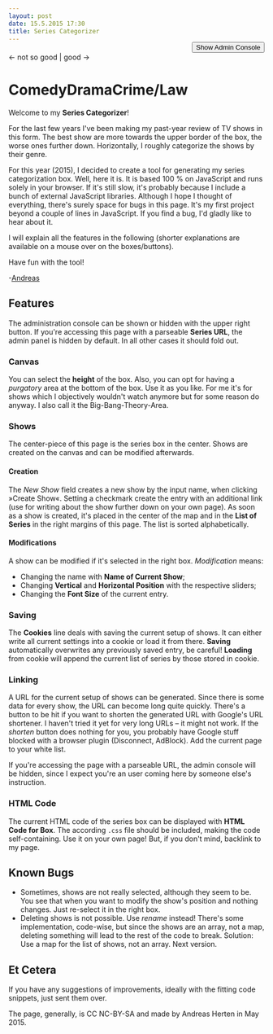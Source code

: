 ```yaml
---
layout: post
date: 15.5.2015 17:30
title: Series Categorizer
---
```

<style type="text/css">
	#modifyconsole, #seriesList {
		display: none;
	}
	#toggleAdminConsole {
		text-align: right;
		margin-top: -1.1em;
	}
	.formdescription {
		font-size: 0.8em;
	}
	#showPositioner .ui-widget-content {
		border: 1px solid #ddd;
	}
	#showPositioner .ui-slider {
		position: relative;
	}
	#showPositioner .ui-slider-horizontal {
		height: 2px;
	}
	#showPositioner .ui-corner-all {
		border-radius: 2px;
	}
	#showPositioner .ui-slider .ui-slider-handle {
		position: absolute;
		z-index: 2;
		width: 15px;
		height: 15px;
	}
	#showPositioner .ui-slider-horizontal .ui-slider-handle {
		top: -9px;
		margin-left: -.6em;
	}
	#showPositioner .ui-state-default, .ui-widget-content .ui-state-default {
		border: 1px solid #ccc;
		background: #f6f6f6;
	}
	#showPositioner .ui-slider-handle.ui-state-default {
		border-radius: 15px;
		top: -8px;
	}
	#showPositioner .ui-slider-handle.ui-state-default.ui-corner-all:focus {
		outline: none;
		box-shadow: 0 0 5px 2px rgb(112, 165, 249);
	}
	#showPositioner .ui-state-hover, .ui-widget-content .ui-state-hover {
		background: #d0e8f7;
		border-color: #9fcae5;
	}
	#horizontalSlider .ui-slider-handle:hover {
		cursor: ew-resize;
	}
	#verticalSlider .ui-slider-handle:hover {
		cursor: ns-resize;
	}
	.init {
		opacity: 0.3;
	}
	#showinput {
		margin-bottom: 15px;
	}	
	#urlInteraction pre {
		overflow: auto;
		font-size: 0.8em;
	}
/*
	#boxModifier input {
		text-align: center;
	}
*/
	#boxModifier .rightInput {
		margin-right: 20px;
	}
	#seriesList {
		position: relative;
		float: left;
		left: 840px;
		top: -100px;
		padding: 10px;
		background-color: rgba(255, 255, 255, 0.4);
		max-width: 160px
	}
	#seriesList h1 {
		font-size: 12px;
		margin-top: 0;
	}
	#seriesList #listSelect {
		float: left;
		margin-right: 5px;
	}
	#seriesList .up-botton, #seriesList .down-button {
		display: block;
	}
</style>
<link rel="stylesheet" href="/css/seriestriptychon.css" type="text/css" media="screen" />

<script src="https://code.jquery.com/jquery-2.1.3.js"></script>
<script src="https://code.jquery.com/ui/1.11.4/jquery-ui.js"></script>
<script src="/assets/js/js.cookie.js"></script>
<script src="/assets/js/jquery.ba-bbq.browserFix.js"></script>
<script src="/assets/js/jquery.ba-bbq.min.js"></script>
<link rel="stylesheet" href="/assets/js/jquery.fancybox.css?v=2.1.5" type="text/css" media="screen" />
<script type="text/javascript" src="/assets/js/jquery.fancybox.pack.js?v=2.1.5"></script>
<script>
function initGapi() {
	gapi.client.setApiKey('AIzaSyDzu5-cdGnVFrOGIIO20_nDJo0rQmaVAfs');
	gapi.client.load('urlshortener', 'v1', function() {});
}
</script>
<script src="https://apis.google.com/js/client.js?onload=initGapi"></script>
<div id="toggleAdminConsole"><button>Show Admin Console</button></div>
<div id="modifyconsole">
	<form id="boxModifier">
		<span class="formdescription">Map Height:</span> <input type="text" id="boxHeight" value="500" style="width: 35px" title="Height of the show box in px">
<!-- 		<span class="formdescription">Max / Min Font Size:</span> <input type="text" id="maxFontSize" value="2.2" style="width: 25px" title="Maximum font size of a show on the map, in em"> <input type="text" id="minFontSize" class="rightInput" value="0.4" style="width: 25px" title="Minimum font size of a show on the map, in em"> -->
		<input type="submit" id="setBoxHeight" value="Set">
		<span class="formdescription" title="Should there be a purgatory region at the end of the map? It's for shows you hate but still watch. Because the devil.">Purgatory:</span> <input type="checkbox" id="displayPurgatory" title="Display purgatory?" checked>
	</form>
	<form id="showinput">
		<span class="formdescription">New Show:</span> <input type="text" id="newshowname" value="Show Name">
		<input type="checkbox" id="withLink" title="Create a link?" checked>
		<input type="submit" id="createshow" value="Create Show">
	</form>
	<form id="currentShow" class="init">
		<span class="formdescription" title="Name of currently selected show. Can be used to rename it.">Name of Current Show:</span> <input type="text" id="currentshowname" value="">
		<input type="submit" id="renameshow" value="Set New Name">
<!-- 		<button id="delete">Delete Show</button> -->
	</form>
	<div id="showPositioner" class="init">
		<span class="formdescription">Vertical Position:</span> <div id="verticalSlider"></div>
		<span class="formdescription">Horizontal Position:</span> <div id="horizontalSlider"></div>
		<form id="showModifier">
			<span class="formdescription">Font size / em:</span> <input type="text" id="size" style="width: 30px" value="1">
			<input type="submit" id="modifyShow" value="Set">
		</form>
	</div>
	<div id="cookieInteraction">
		<span class="formdescription" title="The current shows and their configuration can be saved or retrieved from cookies.">Cookies:</span> <button id="saveCookie">Save</button>
		<button id="loadCookie">Load</button>
	</div>
	<div id="urlInteraction">
		<span class="formdescription" title="Shows can be parsed from URL or a URL for the current shows can be generated.">URLs:</span> 
		<button id="genUrl">Generate URL</button>
		<button id="parseUrl">Parse URL</button>
		<button id="shortenUrl">Shorten</button>
		<pre class="shortedUrl" style="display: inline"><code></code></pre>
		<pre id="url" style="display: none"><code></code></pre>
	</div>
	<div id="genCode">
		<span class="formdescription">HTML Code for Box:</span> <a href="#code" class="fancybox" rel="group"><button id="showCode">Display</button></a>
		<div id="code" style="display: none; max-width: 800px; max-height: 500px; font-size: 0.8em"><pre></pre></div>
	</div>
</div>
<div id="seriesList" class="init">
	<h1>List of Series</h1>
	<select id="listSelect" size="3">
<!--
		<input type="button" class="up-button" value="&#9650;">
		<input type="button" class="down-button" value="&#9660;">
-->
	</select>
</div>

<div id="seriestriptychon">
	<div class="lowershadow purgatory"><span class="text">← not so good | good →</span></div>
	<h1 class="genres"><span id="comedy">Comedy</span><span id="drama">Drama</span><span id="crime">Crime/Law</span></h1>
	<ol id="shows"></ol>
</div>

Welcome to my **Series Categorizer**!

For the last few years I've been making my past-year review of TV shows in this form. The best show are more towards the upper border of the box, the worse ones further down. Horizontally, I roughly categorize the shows by their genre.

For this year (2015), I decided to create a tool for generating my series categorization box. Well, here it is. It is based 100 % on JavaScript and runs solely in your browser. If it's still slow, it's probably because I include a bunch of external JavaScript libraries. Although I hope I thought of everything, there's surely space for bugs in this page. It's my first project beyond a couple of lines in JavaScript. If you find a bug, I'd gladly like to hear about it.

I will explain all the features in the following (shorter explanations are available on a mouse over on the boxes/buttons).

Have fun with the tool!

-[Andreas](http://twitter.com/AndiH/)

## Features
The administration console can be shown or hidden with the upper right button. If you're accessing this page with a parseable **Series URL**, the admin panel is hidden by default. In all other cases it should fold out.

### Canvas
You can select the **height** of the box. Also, you can opt for having a *purgatory* area at the bottom of the box. Use it as you like. For me it's for shows which I objectively wouldn't watch anymore but for some reason do anyway. I also call it the Big-Bang-Theory-Area.

### Shows
The center-piece of this page is the series box in the center. Shows are created on the canvas and can be modified afterwards.

#### Creation
The *New Show* field creates a new show by the input name, when clicking »Create Show«. Setting a checkmark create the entry with an additional link (use for writing about the show further down on your own page). As soon as a show is created, it's placed in the center of the map and in the **List of Series** in the right margins of this page. The list is sorted alphabetically.

#### Modifications
A show can be modified if it's selected in the right box. *Modification* means:

* Changing the name with **Name of Current Show**;
* Changing **Vertical** and **Horizontal Position** with the respective sliders;
* Changing the **Font Size** of the current entry.

### Saving
The **Cookies** line deals with saving the current setup of shows. It can either write all current settings into a cookie or load it from there. **Saving** automatically overwrites any previously saved entry, be careful! **Loading** from cookie will append the current list of series by those stored in cookie.

### Linking
A URL for the current setup of shows can be generated. Since there is some data for every show, the URL can become long quite quickly. There's a button to be hit if you want to shorten the generated URL with Google's URL shortener. I haven't tried it yet for very long URLs – it might not work. If the *shorten* button does nothing for you, you probably have Google stuff blocked with a browser plugin (Disconnect, AdBlock). Add the current page to your white list.

If you're accessing the page with a parseable URL, the admin console will be hidden, since I expect you're an user coming here by someone else's instruction. 

### HTML Code
The current HTML code of the series box can be displayed with **HTML Code for Box**. The according <code>.css</code> file should be included, making the code self-containing. Use it on your own page! But, if you don't mind, backlink to my page.

## Known Bugs
* Sometimes, shows are not really selected, although they seem to be. You see that when you want to modify the show's position and nothing changes. Just re-select it in the right box.
* Deleting shows is not possible. Use *rename* instead! There's some implementation, code-wise, but since the shows are an array, not a map, deleting something will lead to the rest of the code to break. Solution: Use a map for the list of shows, not an array. Next version.

## Et Cetera
If you have any suggestions of improvements, ideally with the fitting code snippets, just sent them over.

The page, generally, is CC NC-BY-SA and made by Andreas Herten in May 2015.

<script>
var initialized = false;
var mapIsEmpty = true;
var urlMode = false;
var activeShowId;
var arrShows = [];
var defaultPosition = {horizontal: 50, vertical: 50};

function show(name) {
	this.name = name;
// 	this.number = arrShows.length > 0 ? arrShows[arrShows.length - 1].number + 1 : 0;
	this.number = arrShows.length;
	this.id = name.split(' ').join('').toLowerCase().replace(/[_\W]+/g, "");
	this.mapid = this.id + "_map";
	this.xpos = defaultPosition.horizontal;
	this.ypos = defaultPosition.vertical;
	this.fontsize = 1;
}
function sparseShow(show) {
	return {t: show.name, x: show.xpos, y: show.ypos, f: show.fontsize};
}
function generateExportArray() {
	var sparseArrShows = [];
	arrShows.forEach(function(currentShow) {
		sparseArrShows.push(sparseShow(currentShow));
	});
	return {h: $("#boxHeight").val(), pur: $(".purgatory").is(":visible"), shows: sparseArrShows};
}
function parseExportArray(arr) {
	// box height
	$("#seriestriptychon").css("height", arr['h']);
	$("#boxHeight").val(arr['h']);

	// purgatory
	if (arr['pur'] == false) {
		$(".purgatory").fadeToggle("fast");
		$("#displayPurgatory").prop('checked', false);
	}
	// parse shows
	arr['shows'].forEach(function(show){
// 		console.log("Show: ", show);
		loadShow(show);
	});
}
function sortSidelist() {
	$("#seriesList #listSelect").find("option").sort(function(left, right) {
		return $(left).text().toLowerCase().localeCompare($(right).text().toLowerCase());
	}).each(function() {
		$("#seriesList #listSelect").append(this);
	});
}
function createShowInSidelist(show) {
	$("#seriesList #listSelect").append('<option value="' + show.number + '" selected="selected">' + show.name + '</option>');
	sortSidelist();
	
	if (arrShows.length > 3 && arrShows.length < 20) {
		$("#seriesList #listSelect").attr("size", arrShows.length);
	}
}
function createShowOnMap(show) {
	var createLink = $("#withLink").is( ":checked" );
	var linkBefore = createLink ? '<a href="#' + show.id + '">' : '';
	var linkAfter = createLink ? '</a>' : '';
	
	$("#shows").append('\n\t\t<li id=' + show.mapid + ' style="top: ' + show.ypos + '%; left: ' + show.xpos + '%; font-size: ' + show.fontsize + 'em;" >' + linkBefore + show.name + linkAfter + '</li>');
}

function createShow(showname) {
	if (!initialized) initialize();
	var currentShow = new show(showname);
	arrShows.push(currentShow);
		
	activeShowId = currentShow.number;
	
	moveSliderToShowPosition(currentShow);
	createShowInSidelist(currentShow);
	createShowOnMap(currentShow);
}
function loadShow(currentSparseShow) {
	if (!initialized && !urlMode) initialize();
	var currentShow = new show(currentSparseShow.t);
	currentShow.xpos = currentSparseShow.x;
	currentShow.ypos = currentSparseShow.y;
	currentShow.fontsize = currentSparseShow.f;
// 	console.log(currentSparseShow);
// 	console.log(currentShow);
	arrShows.push(currentShow);
	
	createShowInSidelist(currentShow);
	createShowOnMap(currentShow);
	selectShow(currentShow);
}
function selectShow(show) {
	activeShowId = show.number;
	if (!urlMode) moveSliderToShowPosition(show);
	setFontsizeInInputField(show);
	fillShownameIntoInputField(show);
}
function deleteShow() {
	// delete from side list
	$("#listSelect option").filter(function() {
		return $(this).val() == activeShowId
	}).remove();
	// delete from map
	$("#" + arrShows[activeShowId].mapid).remove();
	// delete from show array
	arrShows.splice(activeShowId, 1);
	
	selectShow(arrShows[0]);
}

function initialize() {
	initialized = true;
	$(".init").css("opacity", 1);
	$("#verticalSlider").slider("option", "disabled", false);
	$("#horizontalSlider").slider("option", "disabled", false);
}

function toggleConsole() {
	$("#modifyconsole, #seriesList").toggle("slow", function() {
		if ($(this).is(':visible')) {
			$("#toggleAdminConsole button").text("Hide Admin Console");
		} else {
			$("#toggleAdminConsole button").text("Show Admin Console");
		}
	});
}

function moveShowHorizontal(value) {
	$('#' + arrShows[activeShowId].mapid)
	.css("left", value + "%");
	arrShows[activeShowId].xpos = value;
}
function moveShowVertical(value) {
	$('#' + arrShows[activeShowId].mapid)
	.css("top", value + "%");
	arrShows[activeShowId].ypos = value;
}
function modifyShow() {
	var s = $("#showModifier #size").val();
	
	$('#' + arrShows[activeShowId].mapid)
	.css("font-size", s + "em");
	arrShows[activeShowId].fontsize = s;
}
function setFontsizeInInputField(id) {
	$("#showModifier #size").val(id.fontsize);
}
function fillShownameIntoInputField(show) {
	$("#currentshowname").val(show.name);
}
function renameShow(show) {
	var oldname = arrShows[activeShowId].name;
	var newname = $("#currentshowname").val();
	if (oldname != newname) {
		arrShows[activeShowId].name = newname;
		// rename in side list
		$("#seriesList #listSelect option:selected").text(arrShows[activeShowId].name);
		// resort side list
		sortSidelist();
		// rename on map
		$("#" + arrShows[activeShowId].mapid).text(arrShows[activeShowId].name);
	}
// 	console.log(oldname == newname);
}
function moveSliderToShowPosition(show) {
	$("#verticalSlider").slider().slider("value", show.ypos);
	$("#horizontalSlider").slider().slider("value", show.xpos);
}
function writeCookie() {
	Cookies.set("seriescategorizer", JSON.stringify(generateExportArray()));
}
function loadCookie() {
	var tempArray = Cookies.getJSON("seriescategorizer");
	parseExportArray(tempArray);
}

function generateUrl() {
	var exportArray = generateExportArray();
	var encodedArray = window.btoa(JSON.stringify(exportArray));
	var currentUrlWithoutParams = location.protocol + '//' + location.host + location.pathname;
// 	return $.param.querystring(currentUrlWithoutParams, encodedArray);
	return currentUrlWithoutParams + "?" + encodedArray;
}
function displayUrl(url) {
	$("#urlInteraction #url code").text(url);
}
function parseUrl() {
// 	var parsedUrl = $.deparam.querystring();
	var parsedUrl = window.location.search.substr(1);
	var decodedUrl = JSON.parse(window.atob(parsedUrl));
	parseExportArray(decodedUrl);
}
var shortenedUrl;
function shortenUrl() {
// 	console.log($("#urlInteraction .url code").text());
	var longUrl = $("#urlInteraction #url code").text();
	var shortUrl = shorten(longUrl);
	console.log(shortUrl);
	shortenedUrl = shortUrl;
// 	$("#urlInteraction .shortedUrl code").text(shortUrl);
}


function shorten(url) {
  var request = gapi.client.urlshortener.url.insert({
	  'resource': {
		  'longUrl': url
	  }
  });
// 	  var shortUrl = "";
  request.execute(function(r) {
	  if (r.id != null) {
	  	$("#urlInteraction .shortedUrl code").text(r.id);
	  	return r.id;
	  } else {
		return "ERROR";
	  }
  });
// 	  return shortUrl;
}

function tryToParseUrl() {
	var parsedUrl = window.location.search.substr(1);
	try {
		parsedUrl = JSON.parse(window.atob(parsedUrl));
	}
	catch(err) {}
	
	if (!$.isEmptyObject(parsedUrl['h'])
// 	 && !$.isEmptyObject(parsedUrl['pur'])  // This does not work for some reason!? Super strange
	 && !$.isEmptyObject(parsedUrl['shows'])) {
		urlMode = true;
		parseUrl();
	}
}

$(document).ready(function() {
	// Init
	$(".fancybox").fancybox();
	
	//^^^ Look for parsable URL present
	if (window.location.search.substr(1) != "") {
		tryToParseUrl();
	}
	if (!urlMode) {
		$("#modifyconsole, #seriesList").delay(400).toggle("slow", function() {
// 			console.log($(this).is(':visible'));
			if ($(this).is(':visible')) {
				$("#toggleAdminConsole button").text("Hide Admin Console");
			} else {
				$("#toggleAdminConsole button").text("Show Admin Console");
			}
		});
	}
	// Admin Console
	$("#toggleAdminConsole").button()
	.click(function() {
		if (!initialized && urlMode) {
			urlMode = false;
			initialize();
		}
		toggleConsole();
	});
	// Box modifications
	$("#boxModifier #boxHeight").val($("#seriestriptychon").height());
	$("form#boxModifier").submit(function(event) {
		event.preventDefault();
		$("#seriestriptychon").css("height", $("#boxHeight").val());
	});
	$("#displayPurgatory").on("click", function() {
		$(".purgatory").fadeToggle("fast");
	});
	// Show modifications
	$("form#showinput").submit(function(event) {
		event.preventDefault();
		createShow($("#newshowname").val());
	});
	$("form#showModifier").submit(function(event) {
		event.preventDefault();
		modifyShow();
	});
	$("#renameshow").button()
	.click(function(event) {
		event.preventDefault();
		renameShow();
	});
	// Slider
	$("#verticalSlider").slider().slider({value: defaultPosition.vertical, step: 0.25, disabled: true});
	$("#horizontalSlider").slider().slider({value: defaultPosition.horizontal, step: 0.25, disabled: true});
	$("#horizontalSlider").on("slide", function(event, ui) {
		moveShowHorizontal(ui.value);
	});
	$("#verticalSlider").on("slide", function(event, ui) {
		moveShowVertical(ui.value);
	});
	
	// Side list
	$("#seriesList #listSelect").change(function(){
		activeShowId = $(this).val();
		selectShow(arrShows[activeShowId]);
	});
/* // Sorting in side list
	$("#seriesList .up-button").click(function() {
		$("#seriesList #listSelect option:selected:first-child").prop("selected", false);
		before = $("#seriesList #listSelect option:selected:first").prev();
		$("#seriesList #listSelect option:selected").detach().insertBefore(before);
	});
	$("#seriesList .down-button").click(function() {
		$("#seriesList #listSelect option:selected:last-child").prop("selected", false);
		after = $("#seriesList #listSelect option:selected:last").next();
		$("#seriesList #listSelect option:selected").detach().insertAfter(after);
	});
*/
	// Cookies
	$("#saveCookie").button()
	.click(function(){
		writeCookie();
	});
	$("#loadCookie").button()
	.click(function(){
		loadCookie();
	});
	$("#delete").button()
	.click(function(event) {
		event.preventDefault();
		deleteShow();
	});
	// URLs
	$("#urlInteraction #genUrl").button()
	.click(function(){
		var url = generateUrl();
		displayUrl(url);
		$("#url").css("display", "block");
		$("#urlInteraction #shortenUrl").button( "option", "disabled", false );
	});
	$("#urlInteraction #parseUrl").button()
	.click(function(){
		parseUrl();
	});
	$("#urlInteraction #shortenUrl").button({disabled: true})
	.click(function(){
// 		console.log("shorten");
		shortenUrl();
	});
	$("#showCode").button()
	.click(function(){
		var header = '<link rel="stylesheet" href="http://static.andreasherten.de/css/seriestriptychon.css" type="text/css" media="screen" />\n'.replace(/\</g,"&lt;").replace(/\>/g, "&gt;");
		var content = $("#seriestriptychon").prop('outerHTML').replace(/\</g,"&lt;").replace(/\>/g, "&gt;").replace(/(?:\r\n|\r|\n)/g, '<br />');
		$("#code pre").html(header + content);
	});

})
</script>